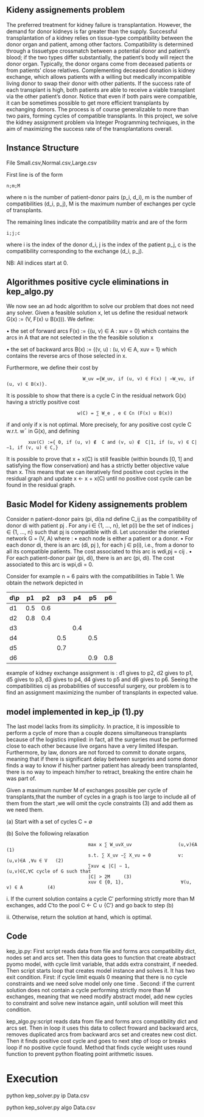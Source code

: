 ## Kideny assignements problem
The preferred treatment for kidney failure is transplantation. However, the demand for donor kidneys
is far greater than the supply. Successful transplantation of a kidney relies on tissue-type compatibility
between the donor organ and patient, among other factors. Compatibility is determined through a tissuetype crossmatch between a potential donor and patient’s blood; if the two types differ substantially, the
patient’s body will reject the donor organ.
Typically, the donor organs come from deceased patients or from patients’ close relatives. Complementing
deceased donation is kidney exchange, which allows patients with a willing but medically incompatible living
donor to swap their donor with other patients. If the success rate of each transplant is high, both patients
are able to receive a viable transplant via the other patient’s donor. Notice that even if both pairs were
compatible, it can be sometimes possible to get more efficient transplants by exchanging donors. The process
is of course generalizable to more than two pairs, forming cycles of compatible transplants.
In this project, we solve the kidney assignment problem via Integer Programming techniques, in the aim
of maximizing the success rate of the transplantations overall.


## Instance Structure

File 
    Small.csv,Normal.csv,Large.csv
    
First line is of the form

    n;m;M

where
    n is the number of patient-donor pairs (p_i, d_i),
    m is the  number of compatibilities (d_i, p_j),
    M is the maximum number of exchanges per cycle of transplants.

The remaining lines indicate the compatibility matrix and are of the form

    i;j;c

where
    i is the index of the donor d_i,
    j is the index of the patient p_j,
    c is the compatibility corresponding to the exchange (d_i, p_j).

NB: All indices start at 0.


## Algorithmes positive cycle eliminations in kep_algo.py


We now see an ad hodc algorithm to solve our problem that does not need any solver. Given a feasible
solution x, let us define the residual network G(x) := (V, F(x) ∪ B(x))). We define:

• the set of forward arcs 
                        F(x) := {(u, v) ∈ A : xuv = 0}
which contains the arcs in A that are not selected in the the feasible solution x

• the set of backward arcs 
                        B(x) := {(v, u) : (u, v) ∈ A, xuv = 1}
which contains the reverse arcs of those selected in x.

Furthermore, we define their cost by 

                                W_uv ={W_uv, if (u, v) ∈ F(x) | −W_vu, if (u, v) ∈ B(x)}.

It is possible to show that there is a cycle C in the residual network G(x) having a strictly positive cost

                              w(C) = ∑ W_e , e ∈ C∩ (F(x) ∪ B(x))

if and only if x is not optimal. More precisely, for any positive cost cycle C w.r.t. w¯ in G(x), and defining
   
            xuv(C) :={ 0, if (u, v) ∉  C and (v, u) ∉  C|1, if (u, v) ∈ C|−1, if (v, u) ∈ C,}
 
It is possible to prove that x + x(C) is still feasible (within bounds [0, 1] and satisfying the flow conservation)
and has a strictly better objective value than x.
This means that we can iteratively find positive cost cycles
in the residual graph and update x ← x + x(C) until no positive cost cycle can be found in the residual
graph.


## Basic Model for Kideny assignements problem
Consider n patient-donor pairs (pi, di)a nd define C_ij as the compatibility of donor di with patient pj .
For any i ∈ {1, ..., n}, let p(i) be the set of indices j ∈ {1, ..., n} such that pj is compatible with di. 
Let usconsider the oriented network G = (V, A) where :
• each node is either a patient or a donor.
• For each donor di, there is an arc (di, pj ), for each j ∈ p(i), i.e., from a donor to all its compatible
patients. The cost associated to this arc is wdi,pj = cij .
• For each patient-donor pair (pi, di), there is an arc (pi, di). The cost associated to this arc is wpi,di = 0.

Consider for example n = 6 pairs with the compatibilities in Table 1. We obtain the network depicted in
  
 d\p | p1 | p2 | p3 | p4|  p5|  p6
---- |----|----|----|---|----|-------  
d1   |0.5 |0.6 |    |   |    |
d2   |0.8 |0.4 |    |   |    |
d3   |    |    |    |0.4|    |
d4   |    |    |0.5 |   |0.5 |
d5   |    |    |0.7 |   |    |
d6   |    |    |    |   |0.9 |0.8

example of kidney exchange assignment is : d1 gives to p2, d2 gives to p1, d5 gives to p3, d3 gives to p4, d4 gives to p5 and d6 gives to p6.
Seeing the compatibilities cij as probabilities of successful surgery, our problem is to find an assignment maximizing the number of transplants in expected value.

## model implemented in kep_ip (1).py


The last model lacks from its simplicity. In practice, it is impossible to perform a cycle of more than a
couple dozens simultaneous transplants because of the logistics implied: in fact, all the surgeries must be
performed close to each other because live organs have a very limited lifespan. Furthermore, by law, donors
are not forced to commit to donate organs, meaning that if there is significant delay between surgeries and
some donor finds a way to know if his/her partner patient has already been transplanted, there is no way to
impeach him/her to retract, breaking the entire chain he was part of.


Given a maximum number M of exchanges possible per cycle of transplants,that the number of cycles in a graph is too large to include all of them from the start ,we will omit the cycle constraints (3) and add them as we need them. 



(a) Start with a set of cycles C = ∅

(b) Solve the following relaxation
                                  
                                  max x ∑ W_uvX_uv                 (u,v)∈A             (1) 
                                  s.t. ∑ X_uv −∑ X_vu = 0          v:(u,v)∈A ,∀u ∈ V   (2)
                                  ∑xuv ⩽ |C| − 1,                  (u,v)∈C,∀C cycle of G such that
                                  |C| > 2M     (3)
                                  xuv ∈ {0, 1},                     ∀(u, v) ∈ A         (4)
                                  
                                  
i. If the current solution contains a cycle C′ performing strictly more than M exchanges, add
C′to the pool C ← C ∪ {C′} and go back to step (b)

ii. Otherwise, return the solution at hand, which is optimal.

## Code

kep_ip.py: First script reads data from file and forms arcs compatibility
dict, nodes set and arcs set. Then this data goes to function that create abstract
pyomo model, with cycle limit variable, that adds extra constraint, if needed.
Then script starts loop that creates model instance and solves it. It has two
exit condition. First: if cycle limit equals 0 meaning that there is no cycle
constraints and we need solve model only one time . Second: if the current
solution does not contain a cycle performing strictly more than M exchanges,
meaning that we need modify abstract model, add new cycles to constraint and
solve new instance again, until solution will meet this condition.

kep_algo.py:script reads data from file and forms arcs compatibility
dict and arcs set. Then in loop it uses this data to collect froward and backward
arcs, removes duplicated arcs from backward arcs set and creates new cost dict.
Then it finds positive cost cycle and goes to next step of loop or breaks loop if
no positive cycle found. Method that finds cycle weight uses round function to
prevent python floating point arithmetic issues.

# Execution

python kep_solver.py ip Data.csv

python kep_solver.py algo Data.csv
